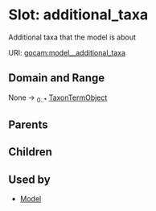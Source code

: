 
# Slot: additional_taxa

Additional taxa that the model is about

URI: [gocam:model__additional_taxa](https://w3id.org/gocam/model__additional_taxa)


## Domain and Range

None &#8594;  <sub>0..\*</sub> [TaxonTermObject](TaxonTermObject.md)

## Parents


## Children


## Used by

 * [Model](Model.md)
